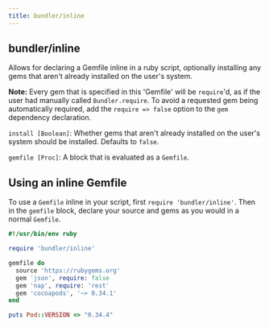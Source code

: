 ```yaml
---
title: bundler/inline
---
```


## bundler/inline

Allows for declaring a Gemfile inline in a ruby script, optionally installing
any gems that aren't already installed on the user's system.

<aside class="notes">
  <p>
    <b>Note:</b> Every gem that is specified in this 'Gemfile' will be
    <code>require</code>'d, as if the user had manually called
    <code>Bundler.require</code>. To avoid a requested gem being automatically
    required, add the <code>require => false</code> option to the
    <code>gem</code> dependency declaration.
  </p>
</aside>

`install [Boolean]`: Whether gems that aren't already installed on the user's system should be installed. Defaults to `false`.

`gemfile [Proc]`: A block that is evaluated as a `Gemfile`.

## Using an inline Gemfile

To use a `Gemfile` inline in your script, first `require 'bundler/inline'`. Then in the `gemfile` block, declare your source and gems as you would in a normal `Gemfile`.

``` ruby
#!/usr/bin/env ruby

require 'bundler/inline'

gemfile do
  source 'https://rubygems.org'
  gem 'json', require: false
  gem 'nap', require: 'rest'
  gem 'cocoapods', '~> 0.34.1'
end

puts Pod::VERSION => "0.34.4"
```
